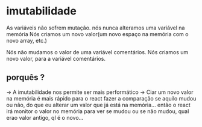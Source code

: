 # imutabilidade

As variáveis não sofrem mutação. nós nunca alteramos uma variável na memória
Nós criamos um novo valor(um novo espaço na memória com o novo array, etc.)

Nós não mudamos o valor de uma variável comentários.
Nós criamos um novo valor, para a variável comentários.

## porquês ?

-> A imutabilidade nos permite ser mais performático
-> Ciar um novo valor na memória é mais rápido para o react fazer a comparação se aquilo mudou ou não, do que eu alterar um valor que já está na memória... então o react irá monitor o valor no memória para ver se mudou ou se não mudou, qual erao valor antigo, ql é o novo...
